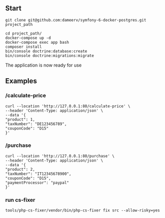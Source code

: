 ## Start
```
git clone git@github.com:dameerv/symfony-6-docker-postgres.git project_path
```
```
cd project_path/ 
docker-compose up -d
docker-compose exec app bash
composer install
bin/console doctrine:database:create
bin/console doctrine:migrations:migrate
```
The application is now ready for use

## Examples
### /calculate-price

```
curl --location 'http://127.0.0.1:80/calculate-price' \
--header 'Content-Type: application/json' \
--data '{
"product": 1,
"taxNumber": "DE123456789",
"couponCode": "D15"
}'
```

### /purchase
```
curl --location 'http://127.0.0.1:80/purchase' \
--header 'Content-Type: application/json' \
--data '{
"product": 2,
"taxNumber": "IT12345678900",
"couponCode": "D15",    
"paymentProcessor": "paypal"
}'
```

### run cs-fixer
```
tools/php-cs-fixer/vendor/bin/php-cs-fixer fix src --allow-risky=yes
```
